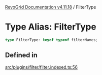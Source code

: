 [RevoGrid Documentation v4.11.18](README.md) / FilterType

# Type Alias: FilterType

```ts
type FilterType: keyof typeof filterNames;
```

## Defined in

[src/plugins/filter/filter.indexed.ts:56](https://github.com/revolist/revogrid/blob/1653ad6831cb8c4a18b49e381a14df0c317a2084/src/plugins/filter/filter.indexed.ts#L56)
